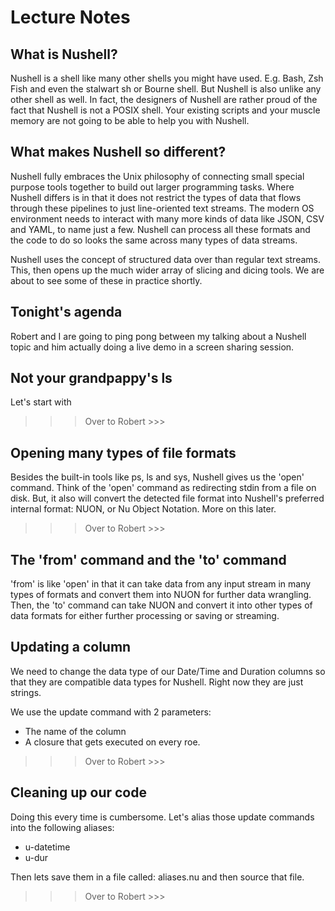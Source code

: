 # Lecture Notes

## What is Nushell?

Nushell is a shell like many other shells you might have used. E.g. Bash, Zsh
Fish and even the stalwart sh or Bourne shell.
But Nushell is also unlike any other shell as well.
In fact, the designers of Nushell are rather proud of the fact that Nushell
is not a POSIX shell. Your existing scripts and your muscle memory are not
going to be able to help you with Nushell.


## What makes Nushell so different?


Nushell fully embraces the Unix philosophy of connecting small special purpose
tools together to build out larger  programming tasks. Where Nushell differs
is in that it does not restrict the types of data that flows through these
pipelines to just line-oriented text streams.
The modern OS environment needs to interact with many more kinds of
data like JSON, CSV and YAML, to name just a few.
Nushell can process all these formats and the code to do so looks the same
across many types of data streams.


Nushell uses the concept of structured data over than regular text streams.
This, then opens up the   much wider array of slicing and dicing tools.
We are about to see some of these in practice shortly.

## Tonight's agenda

Robert and I are going to ping pong  between my talking about a Nushell topic
and him actually doing a live demo in a screen sharing session.


## Not your grandpappy's ls

Let's start with 
>>> Over to Robert >>>

## Opening many types of file formats

Besides the built-in tools like ps, ls and sys, Nushell gives us the 'open' command.
Think of the 'open' command as redirecting stdin from a file on disk.
But, it also will convert the detected file format into Nushell's preferred
internal format: NUON, or Nu Object Notation. More on this later.



>>> Over to Robert >>>




## The 'from' command and the 'to' command

'from' is like  'open' in that it can take data from any input stream in many
types of formats and convert them into NUON for further data wrangling.
Then, the 'to' command can take NUON and convert it into other types of data
formats for either further processing or saving or streaming.


## Updating a column

We need to change the data type of our Date/Time and Duration columns so that they
are compatible data types for Nushell. Right now they are just strings.

We use the update command with 2 parameters:

- The name of the column
- A closure that gets executed on every roe.



>>> Over to Robert >>>





## Cleaning up our code


Doing this every time is cumbersome. Let's alias those update commands into the following aliases:

- u-datetime
- u-dur

Then lets save them in a file called: aliases.nu and then source that file.



>>> Over to Robert >>>


